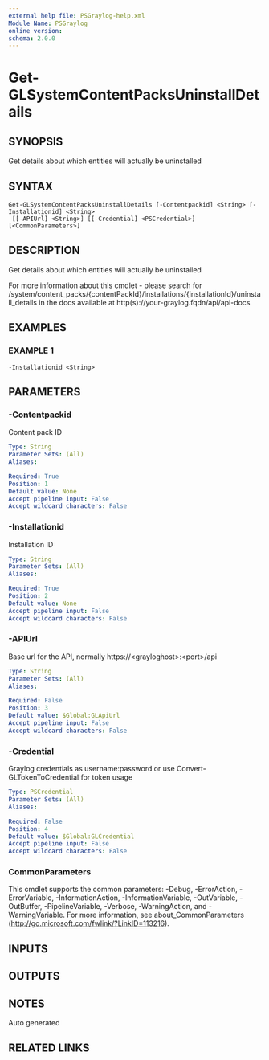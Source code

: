 ```yaml
---
external help file: PSGraylog-help.xml
Module Name: PSGraylog
online version:
schema: 2.0.0
---
```


# Get-GLSystemContentPacksUninstallDetails

## SYNOPSIS
Get details about which entities will actually be uninstalled

## SYNTAX

```
Get-GLSystemContentPacksUninstallDetails [-Contentpackid] <String> [-Installationid] <String>
 [[-APIUrl] <String>] [[-Credential] <PSCredential>] [<CommonParameters>]
```

## DESCRIPTION
Get details about which entities will actually be uninstalled


For more information about this cmdlet - please search for /system/content_packs/{contentPackId}/installations/{installationId}/uninstall_details in the docs available at http(s)://your-graylog.fqdn/api/api-docs

## EXAMPLES

### EXAMPLE 1
```
-Installationid <String>
```

## PARAMETERS

### -Contentpackid
Content pack ID

```yaml
Type: String
Parameter Sets: (All)
Aliases:

Required: True
Position: 1
Default value: None
Accept pipeline input: False
Accept wildcard characters: False
```

### -Installationid
Installation ID

```yaml
Type: String
Parameter Sets: (All)
Aliases:

Required: True
Position: 2
Default value: None
Accept pipeline input: False
Accept wildcard characters: False
```

### -APIUrl
Base url for the API, normally https://\<grayloghost\>:\<port\>/api

```yaml
Type: String
Parameter Sets: (All)
Aliases:

Required: False
Position: 3
Default value: $Global:GLApiUrl
Accept pipeline input: False
Accept wildcard characters: False
```

### -Credential
Graylog credentials as username:password or use Convert-GLTokenToCredential for token usage

```yaml
Type: PSCredential
Parameter Sets: (All)
Aliases:

Required: False
Position: 4
Default value: $Global:GLCredential
Accept pipeline input: False
Accept wildcard characters: False
```

### CommonParameters
This cmdlet supports the common parameters: -Debug, -ErrorAction, -ErrorVariable, -InformationAction, -InformationVariable, -OutVariable, -OutBuffer, -PipelineVariable, -Verbose, -WarningAction, and -WarningVariable.
For more information, see about_CommonParameters (http://go.microsoft.com/fwlink/?LinkID=113216).

## INPUTS

## OUTPUTS

## NOTES
Auto generated

## RELATED LINKS
